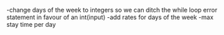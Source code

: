 -change days of the week to integers so we can ditch the while loop error statement in favour of an int(input)
-add rates for days of the week 
-max stay time per day
